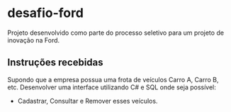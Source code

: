 # desafio-ford
Projeto desenvolvido como parte do processo seletivo para um projeto de inovação na Ford.

## Instruções recebidas
Supondo que a empresa possua uma frota de veículos Carro A, Carro B, etc. Desenvolver uma interface utilizando C# e SQL onde seja possível:
 - Cadastrar, Consultar e Remover esses veículos.
